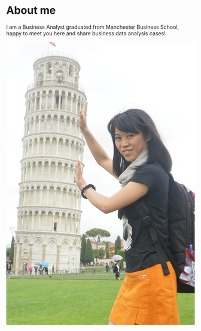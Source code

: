 # About me
I am a Business Analyst graduated from Manchester Business School, happy to meet you here and share business data analysis cases!

![ am a Business Analyst graduated from Manchester Business School, happy to meet you here.](images/IMG_0226.JPG)


